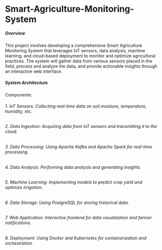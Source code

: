 # Smart-Agriculture-Monitoring-System

##### Overview


This project involves developing a comprehensive Smart Agriculture Monitoring System that leverages IoT sensors, data analysis, machine learning, and cloud-based deployment to monitor and optimize agricultural practices. The system will gather data from various sensors placed in the field, process and analyze the data, and provide actionable insights through an interactive web interface.

##### System Architecture
Components:

###### 1. IoT Sensors: Collecting real-time data on soil moisture, temperature, humidity, etc.
###### 2. Data Ingestion: Acquiring data from IoT sensors and transmitting it to the cloud.
###### 3. Data Processing: Using Apache Kafka and Apache Spark for real-time processing.
###### 4. Data Analysis: Performing data analysis and generating insights.
###### 5. Machine Learning: Implementing models to predict crop yield and optimize irrigation.
###### 6. Data Storage: Using PostgreSQL for storing historical data.
###### 7. Web Application: Interactive frontend for data visualization and farmer notifications.
###### 8. Deployment: Using Docker and Kubernetes for containerization and orchestration.
